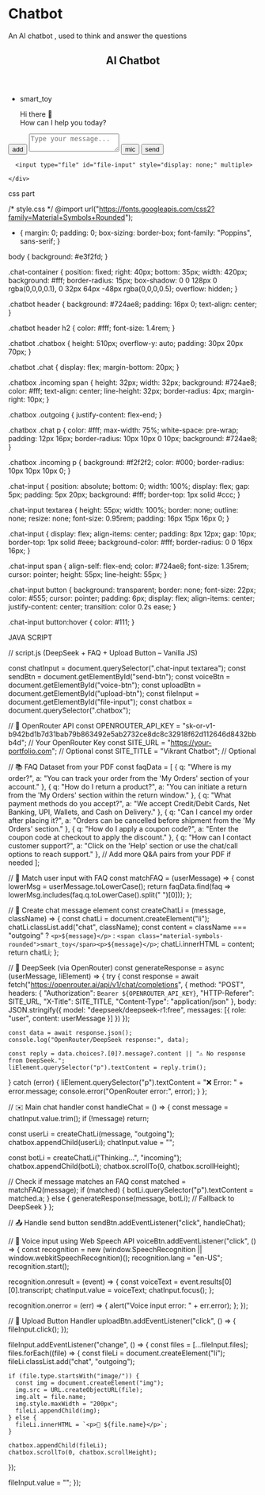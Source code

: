 # Chatbot
An AI chatbot , used to think and answer the questions

<!DOCTYPE html>
<html lang="en">
<head>
  <meta charset="UTF-8" />
  <meta name="viewport" content="width=device-width, initial-scale=1.0" />
  <title>AI Chatbot (GPT + Voice)</title>
  <link rel="stylesheet" href="https://fonts.googleapis.com/css2?family=Material+Symbols+Rounded" />
  <link rel="stylesheet" href="style.css" />
</head>
<body>
  <div class="chat-container">
    <div class="chatbot">
      <header>
        <h2>AI Chatbot</h2>
      </header>
      <ul class="chatbox">
        <li class="chat incoming">
          <span class="material-symbols-rounded">smart_toy</span>
          <p>Hi there 👋<br>How can I help you today?</p>
        </li>
      </ul>
      <div class="chat-input">
      <button id="upload-btn" class="material-symbols-rounded">add</button>
      <textarea placeholder="Type your message..."></textarea>
      <button id="voice-btn" class="material-symbols-rounded">mic</button>
      <button id="send-btn" class="material-symbols-rounded">send</button>
      </div>

<!-- Hidden file input -->
      <input type="file" id="file-input" style="display: none;" multiple>

    </div>
  </div>
  <script src="script.js" defer></script>
</body>
</html>


css part

/* style.css */
@import url("https://fonts.googleapis.com/css2?family=Material+Symbols+Rounded");

* {
  margin: 0;
  padding: 0;
  box-sizing: border-box;
  font-family: "Poppins", sans-serif;
}

body {
  background: #e3f2fd;
}

.chat-container {
  position: fixed;
  right: 40px;
  bottom: 35px;
  width: 420px;
  background: #fff;
  border-radius: 15px;
  box-shadow: 0 0 128px 0 rgba(0,0,0,0.1),
              0 32px 64px -48px rgba(0,0,0,0.5);
  overflow: hidden;
}

.chatbot header {
  background: #724ae8;
  padding: 16px 0;
  text-align: center;
}

.chatbot header h2 {
  color: #fff;
  font-size: 1.4rem;
}

.chatbot .chatbox {
  height: 510px;
  overflow-y: auto;
  padding: 30px 20px 70px;
}

.chatbot .chat {
  display: flex;
  margin-bottom: 20px;
}

.chatbox .incoming span {
  height: 32px;
  width: 32px;
  background: #724ae8;
  color: #fff;
  text-align: center;
  line-height: 32px;
  border-radius: 4px;
  margin-right: 10px;
}

.chatbox .outgoing {
  justify-content: flex-end;
}

.chatbox .chat p {
  color: #fff;
  max-width: 75%;
  white-space: pre-wrap;
  padding: 12px 16px;
  border-radius: 10px 10px 0 10px;
  background: #724ae8;
}

.chatbox .incoming p {
  background: #f2f2f2;
  color: #000;
  border-radius: 10px 10px 10px 0;
}

.chat-input {
  position: absolute;
  bottom: 0;
  width: 100%;
  display: flex;
  gap: 5px;
  padding: 5px 20px;
  background: #fff;
  border-top: 1px solid #ccc;
}

.chat-input textarea {
  height: 55px;
  width: 100%;
  border: none;
  outline: none;
  resize: none;
  font-size: 0.95rem;
  padding: 16px 15px 16px 0;
}

.chat-input {
  display: flex;
  align-items: center;
  padding: 8px 12px;
  gap: 10px;
  border-top: 1px solid #eee;
  background-color: #fff;
  border-radius: 0 0 16px 16px;
}


.chat-input span {
  align-self: flex-end;
  color: #724ae8;
  font-size: 1.35rem;
  cursor: pointer;
  height: 55px;
  line-height: 55px;
}

.chat-input button {
  background: transparent;
  border: none;
  font-size: 22px;
  color: #555;
  cursor: pointer;
  padding: 6px;
  display: flex;
  align-items: center;
  justify-content: center;
  transition: color 0.2s ease;
}

.chat-input button:hover {
  color: #111;
}


JAVA SCRIPT

// script.js (DeepSeek + FAQ + Upload Button – Vanilla JS)

const chatInput = document.querySelector(".chat-input textarea");
const sendBtn = document.getElementById("send-btn");
const voiceBtn = document.getElementById("voice-btn");
const uploadBtn = document.getElementById("upload-btn");
const fileInput = document.getElementById("file-input");
const chatbox = document.querySelector(".chatbox");

// 🔑 OpenRouter API
const OPENROUTER_API_KEY = "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"; // Your OpenRouter Key
const SITE_URL = "https://your-portfolio.com"; // Optional
const SITE_TITLE = "Vikrant Chatbot"; // Optional

// 📚 FAQ Dataset from your PDF
const faqData = [
  { q: "Where is my order?", a: "You can track your order from the 'My Orders' section of your account." },
  { q: "How do I return a product?", a: "You can initiate a return from the 'My Orders' section within the return window." },
  { q: "What payment methods do you accept?", a: "We accept Credit/Debit Cards, Net Banking, UPI, Wallets, and Cash on Delivery." },
  { q: "Can I cancel my order after placing it?", a: "Orders can be cancelled before shipment from the 'My Orders' section." },
  { q: "How do I apply a coupon code?", a: "Enter the coupon code at checkout to apply the discount." },
  { q: "How can I contact customer support?", a: "Click on the 'Help' section or use the chat/call options to reach support." },
  // Add more Q&A pairs from your PDF if needed
];

// 🎯 Match user input with FAQ
const matchFAQ = (userMessage) => {
  const lowerMsg = userMessage.toLowerCase();
  return faqData.find(faq => lowerMsg.includes(faq.q.toLowerCase().split(" ")[0]));
};

// 💬 Create chat message element
const createChatLi = (message, className) => {
  const chatLi = document.createElement("li");
  chatLi.classList.add("chat", className);
  const content =
    className === "outgoing"
      ? `<p>${message}</p>`
      : `<span class="material-symbols-rounded">smart_toy</span><p>${message}</p>`;
  chatLi.innerHTML = content;
  return chatLi;
};

// 🤖 DeepSeek (via OpenRouter)
const generateResponse = async (userMessage, liElement) => {
  try {
    const response = await fetch("https://openrouter.ai/api/v1/chat/completions", {
      method: "POST",
      headers: {
        "Authorization": `Bearer ${OPENROUTER_API_KEY}`,
        "HTTP-Referer": SITE_URL,
        "X-Title": SITE_TITLE,
        "Content-Type": "application/json"
      },
      body: JSON.stringify({
        model: "deepseek/deepseek-r1:free",
        messages: [{ role: "user", content: userMessage }]
      })
    });

    const data = await response.json();
    console.log("OpenRouter/DeepSeek response:", data);

    const reply = data.choices?.[0]?.message?.content || "⚠️ No response from DeepSeek.";
    liElement.querySelector("p").textContent = reply.trim();
  } catch (error) {
    liElement.querySelector("p").textContent = "❌ Error: " + error.message;
    console.error("OpenRouter error:", error);
  }
};

// ✉️ Main chat handler
const handleChat = () => {
  const message = chatInput.value.trim();
  if (!message) return;

  const userLi = createChatLi(message, "outgoing");
  chatbox.appendChild(userLi);
  chatInput.value = "";

  const botLi = createChatLi("Thinking...", "incoming");
  chatbox.appendChild(botLi);
  chatbox.scrollTo(0, chatbox.scrollHeight);

  // Check if message matches an FAQ
  const matched = matchFAQ(message);
  if (matched) {
    botLi.querySelector("p").textContent = matched.a;
  } else {
    generateResponse(message, botLi); // Fallback to DeepSeek
  }
};

// 📤 Handle send button
sendBtn.addEventListener("click", handleChat);

// 🎤 Voice input using Web Speech API
voiceBtn.addEventListener("click", () => {
  const recognition = new (window.SpeechRecognition || window.webkitSpeechRecognition)();
  recognition.lang = "en-US";
  recognition.start();

  recognition.onresult = (event) => {
    const voiceText = event.results[0][0].transcript;
    chatInput.value = voiceText;
    chatInput.focus();
  };

  recognition.onerror = (err) => {
    alert("Voice input error: " + err.error);
  };
});

// 📎 Upload Button Handler
uploadBtn.addEventListener("click", () => {
  fileInput.click();
});

fileInput.addEventListener("change", () => {
  const files = [...fileInput.files];
  files.forEach((file) => {
    const fileLi = document.createElement("li");
    fileLi.classList.add("chat", "outgoing");

    if (file.type.startsWith("image/")) {
      const img = document.createElement("img");
      img.src = URL.createObjectURL(file);
      img.alt = file.name;
      img.style.maxWidth = "200px";
      fileLi.appendChild(img);
    } else {
      fileLi.innerHTML = `<p>📎 ${file.name}</p>`;
    }

    chatbox.appendChild(fileLi);
    chatbox.scrollTo(0, chatbox.scrollHeight);
  });

  fileInput.value = "";
});






